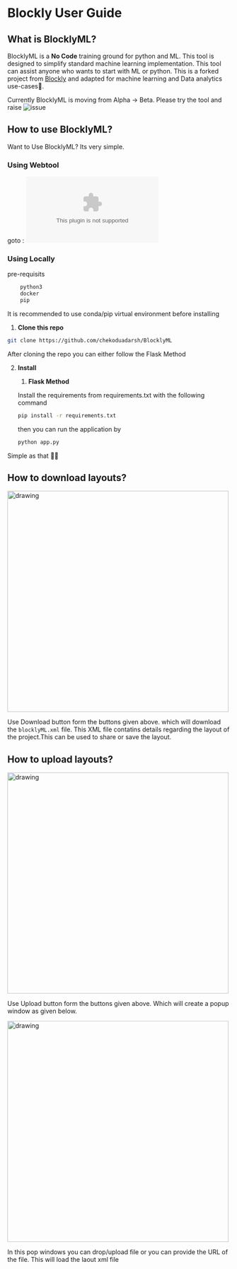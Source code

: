 # Blockly User Guide

## What is BlocklyML?
BlocklyML is a **No Code** training ground for python and ML. This tool is designed to simplify standard machine learning implementation.
This tool can assist anyone who wants to start with ML or python. This is a forked project from [Blockly](https://github.com/google/blockly) and adapted for machine learning and Data analytics use-cases:brain:. 

Currently BlocklyML is moving from Alpha -> Beta. Please try the tool and raise ![issue](https://github.com/chekoduadarsh/BlocklyML/issues)

## How to use BlocklyML?

Want to Use BlocklyML? Its very simple.

### Using Webtool

goto : ![blocklyml.herokuapp.com](blocklyml.herokuapp.com)

### Using Locally

pre-requisits

```bash
    python3
    docker
    pip
```

It is recommended to use conda/pip virtual environment before installing

1. **Clone this repo**

```bash
git clone https://github.com/chekoduadarsh/BlocklyML
```

After cloning the repo you can either follow the Flask Method

2. **Install**

    
    1. **Flask Method**

    Install the requirements from requirements.txt with the following command

    ```bash
    pip install -r requirements.txt 
    ```

    then you can run the application by

    ```bash
    python app.py
    ```

Simple as that :man_shrugging:

## How to download layouts? 


<img src="https://github.com/chekoduadarsh/BlocklyML/blob/main/media/butttons.png" alt="drawing" width="500"/>

Use Download button form the buttons given above. which will download the `blocklyML.xml` file. This XML file contatins details regarding the layout of the project.This can be used to share or save the layout.


## How to upload layouts?

<img src="https://github.com/chekoduadarsh/BlocklyML/blob/main/media/butttons.png" alt="drawing" width="500"/>

Use Upload button form the buttons given above. Which will create a popup window as given below.

<img src="https://github.com/chekoduadarsh/BlocklyML/blob/main/media/blocklyML_upload.png" alt="drawing" width="500"/>

In this pop windows you can drop/upload file or you can provide the URL of the file. This will load the laout xml file
